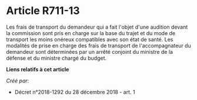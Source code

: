 # Article R711-13

Les frais de transport du demandeur qui a fait l'objet d'une audition devant la commission sont pris en charge sur la base du
trajet et du mode de transport les moins onéreux compatibles avec son état de santé. Les modalités de prise en charge des
frais de transport de l'accompagnateur du demandeur sont déterminées par un arrêté conjoint du ministre de la défense et du
ministre chargé du budget.

**Liens relatifs à cet article**

_Créé par_:

  - Décret n°2018-1292 du 28 décembre 2018 - art. 1
